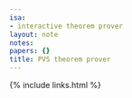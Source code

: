 ```yaml
---
isa:
- interactive theorem prover
layout: note
notes:
papers: {}
title: PVS theorem prover
---
```

{% include links.html %}
